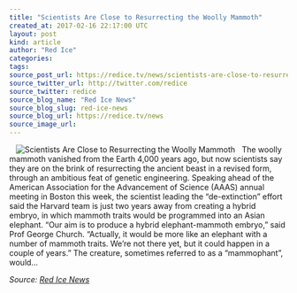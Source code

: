 ```yaml
---
title: "Scientists Are Close to Resurrecting the Woolly Mammoth"
created_at: 2017-02-16 22:17:00 UTC
layout: post
kind: article
author: "Red Ice"
categories: 
tags: 
source_post_url: https://redice.tv/news/scientists-are-close-to-resurrecting-the-woolly-mammoth
source_twitter_url: http://twitter.com/redice
source_twitter: redice
source_blog_name: "Red Ice News"
source_blog_slug: red-ice-news
source_blog_url: https://redice.tv/news
source_image_url: 
---
```

<img align="left" hspace="12" alt="Scientists Are Close to Resurrecting the Woolly Mammoth" src="https://rdice.net/a/c/n/17/02162312-4728w%20mammoth.9cd7b47f.jpg"> The woolly mammoth vanished from the Earth 4,000 years ago, but now scientists say they are on the brink of resurrecting the ancient beast in a revised form, through an ambitious feat of genetic engineering. Speaking ahead of the American Association for the Advancement of Science (AAAS) annual meeting in Boston this week, the scientist leading the “de-extinction” effort said the Harvard team is just two years away from creating a hybrid embryo, in which mammoth traits would be programmed into an Asian elephant. “Our aim is to produce a hybrid elephant-mammoth embryo,” said Prof George Church. “Actually, it would be more like an elephant with a number of mammoth traits. We’re not there yet, but it could happen in a couple of years.” The creature, sometimes referred to as a “mammophant”, would&#8230;<div class="">
    <i>Source: <a href="https://redice.tv/news">Red Ice News</a></i>
</div>
